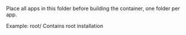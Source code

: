 Place all apps in this folder before building the container, one folder per app.

Example:
root/ Contains root installation
